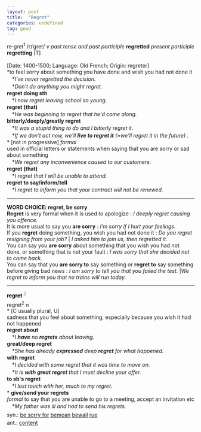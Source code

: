 ```yaml
---
layout: post
title:  "Regret"
categories: undefined
tag: good
---
```

<DIV style="MARGIN: 0px 0px 5px">re<B>·</B>gret<SUP>1</SUP> /rɪˈgret/ <I>v past tense and past participle</I> <B>regretted</B> <I>present participle</I> <B>regretting</B> [T]<BR><BR>[Date: 1400-1500; Language: Old French; Origin: regreter]<BR>*to feel sorry about something you have done and wish you had not done it<BR>　*<I>I've never regretted the decision.</I><BR>　*<I>Don't do anything you might regret.</I><BR><B>regret doing sth</B><BR>　*<I>I now regret leaving school so young.</I><BR><B>regret (that)</B><BR>　*<I>He was beginning to regret that he'd come along.</I><BR><B>bitterly/deeply/greatly regret</B><BR>　*<I>It was a stupid thing to do and I bitterly regret it.</I><BR>　*<I>If we don't act now, we'll <B>live to regret it</B> (=we'll regret it in the future) .</I><BR>* [not in progressive] <I>formal</I> <BR>used in official letters or statements when saying that you are sorry or sad about something<BR>　*<I>We regret any inconvenience caused to our customers.</I><BR><B>regret (that)</B><BR>　*<I>I regret that I will be unable to attend.</I><BR><B>regret to say/inform/tell</B><BR>　*<I>I regret to inform you that your contract will not be renewed.</I>
<HR>
<B>WORD CHOICE: regret, be sorry</B> <BR><B>Regret</B> is very formal when it is used to apologize : <I>I deeply regret causing you offence.</I> <BR>It is more usual to say you <B>are sorry</B> : <I>I'm sorry if I hurt your feelings.</I> <BR>If you <B>regret</B> doing something, you wish you had not done it : <I>Do you regret resigning from your job? </I>| <I>I asked him to join us, then regretted it. </I><BR>You can say you <B>are sorry</B> about something that you wish you had not done, or something that is not your fault : <I>I was sorry that she decided not to come back.</I> <BR>You can say that you <B>are sorry to</B> say something or <B>regret to</B> say something before giving bad news : <I>I am sorry to tell you that you failed the test.</I> |<I>We regret to inform you that no trains will run today.</I> 
<HR>
</DIV>
<DIV style="COLOR: #808080; MARGIN: 0px 0px 5px; LINE-HEIGHT: normal"><SPAN style="FONT-SIZE: 10.5pt; COLOR: #000000; LINE-HEIGHT: normal"><B>regret</B></SPAN> <SUP style="FONT-SIZE: 83%; LINE-HEIGHT: normal">2</SUP> </DIV>
<DIV style="MARGIN: 0px 0px 5px">regret<SUP>2</SUP> <I>n</I> <BR>* [C usually plural, U] <BR>sadness that you feel about something, especially because you wish it had not happened<BR><B>regret about</B><BR>　*<I>I <B>have</B> no <B>regrets</B> about leaving.</I><BR><B>great/deep regret</B><BR>　*<I>She has already <B>expressed</B> deep <B>regret</B> for what happened.</I><BR><B>with regret</B><BR>　*<I>I decided with some regret that it was time to move on.</I><BR>　*<I>It is <B>with great regret</B> that I must decline your offer.</I><BR><B>to sb's regret</B><BR>　*<I>I lost touch with her, much to my regret.</I><BR>* <B>give/send your regrets</B><BR><I>formal</I> to say that you are unable to go to a meeting, accept an invitation etc<BR>　*<I>My father was ill and had to send his regrets.</I></DIV>
<DIV style="MARGIN: 0px 0px 5px">
<DIV style="MARGIN: 4px 0px">syn.: <A href="{{ site.baseurl }}/be%20sorry%20for"><U>be sorry for</U></A> <A href="{{ site.baseurl }}/bemoan"><U>bemoan</U></A> <A href="{{ site.baseurl }}/bewail"><U>bewail</U></A> <A href="{{ site.baseurl }}/rue"><U>rue</U></A></DIV>
<DIV style="MARGIN: 4px 0px">ant.: <A href="{{ site.baseurl }}/content"><U>content</U></A></DIV></DIV>

